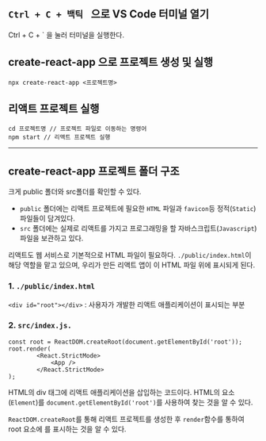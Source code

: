 ## `Ctrl + C + 백틱 ` 으로 VS Code 터미널 열기 
Ctrl + C + ` 을 눌러 터미널을 실행한다. 

## create-react-app 으로 프로젝트 생성 및 실행
```
npx create-react-app <프로젝트명>
```

## 리액트 프로젝트 실행 
```
cd 프로젝트명 // 프로젝트 파일로 이동하는 명령어
npm start // 리액트 프로젝트 실행
```
---
## create-react-app 프로젝트 폴더 구조
크게 public 폴더와 src폴더를 확인할 수 있다. 
* `public` 폴더에는 리액트 프로젝트에 필요한 `HTML` 파일과 `favicon`등 정적(`Static`)파일들이 담겨있다.
* `src` 폴더에는 실제로 리액트를 가지고 프로그래밍을 할 자바스크립트(`Javascript`)파일을 보관하고 있다. 

리액트도 웹 서비스로 기본적으로 HTML 파일이 필요하다. `./public/index.html`이 해당 역할을 맡고 있으며, 우리가 만든 리액트 앱이 이 HTML 파일 위에 표시되게 된다. 

### 1. `./public/index.html` 
`<div id="root"></div>` : 사용자가 개발한 리액트 애플리케이션이 표시되는 부분 

### 2. `src/index.js.` 
```
const root = ReactDOM.createRoot(document.getElementById('root'));
root.render(
        <React.StrictMode>
            <App />
        </React.StrictMode>
);
```
HTML의 div 태그에 리액트 애플리케이션을 삽입하는 코드이다. HTML의 요소(`Element`)를 `document.getElementById('root')`를 사용하여 찾는 것을 알 수 있다. 

`ReactDOM.createRoot`를 통해 리액트 프로젝트를 생성한 후 `render`함수를 통하여 root 요소에 <APP />를 표시하는 것을 알 수 있다.